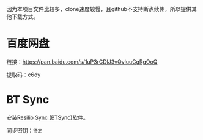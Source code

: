 因为本项目文件比较多，clone速度较慢，且github不支持断点续传，所以提供其他下载方式。

# 百度网盘

链接：https://pan.baidu.com/s/1uP3rCDlJ3vQvluuCgRgOoQ 

提取码：c6dy

# BT Sync

安装[Resilio Sync (BTSync)](https://www.getnas.com/resilio-sync/)软件。

同步密钥：`待定`
